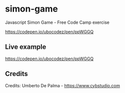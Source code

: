 # simon-game
 Javascript Simon Game - Free Code Camp exercise

 https://codepen.io/ubocodez/pen/ppWGGQ

## Live example

https://codepen.io/ubocodez/pen/ppWGGQ

## Credits

Credits: 
Umberto De Palma - https://www.cybstudio.com

